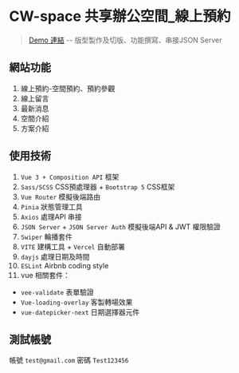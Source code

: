 # CW-space 共享辦公空間_線上預約
> [Demo 連結](https://cathy7485.github.io/CW-space-vue/)
> -- 版型製作及切版、功能撰寫、串接JSON Server

## 網站功能
1. 線上預約-空間預約、預約參觀
2. 線上留言
3. 最新消息
4. 空間介紹
5. 方案介紹

## 使用技術
1. `Vue 3 + Composition API` 框架
2. `Sass/SCSS` CSS預處理器  + `Bootstrap 5` CSS框架
3. `Vue Router` 模擬後端路由
4. `Pinia` 狀態管理工具
5. `Axios` 處理API 串接
6. `JSON Server` + `JSON Server Auth` 模擬後端API & JWT 權限驗證
7. `Swiper` 輪播套件
8. `VITE` 建構工具 + `Vercel` 自動部署
9. `dayjs` 處理日期及時間
10. `ESLint` Airbnb coding style
11. vue 相關套件：
  * `vee-validate` 表單驗證
  * `Vue-loading-overlay` 客製轉場效果
  * `vue-datepicker-next` 日期選擇器元件

## 測試帳號
帳號 `test@gmail.com`
密碼 `Test123456`